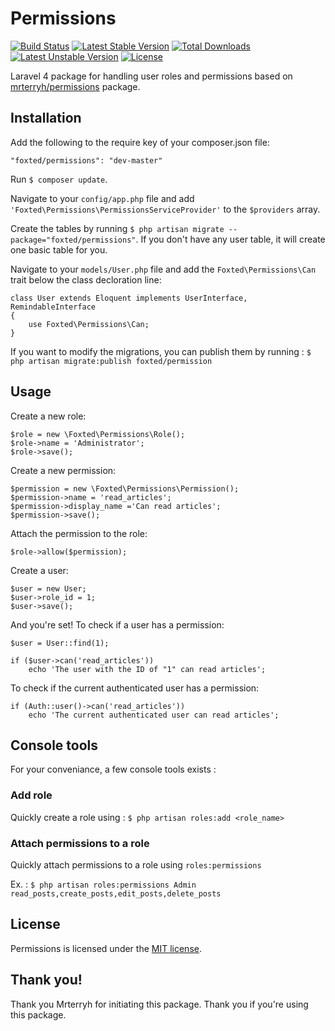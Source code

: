 # Permissions

[![Build Status](https://travis-ci.org/foxted/Permissions.svg?branch=master)](https://travis-ci.org/foxted/Permissions)
[![Latest Stable Version](https://poser.pugx.org/foxted/permissions/v/stable.svg)](https://packagist.org/packages/foxted/permissions) 
[![Total Downloads](https://poser.pugx.org/foxted/permissions/downloads.svg)](https://packagist.org/packages/foxted/permissions) 
[![Latest Unstable Version](https://poser.pugx.org/foxted/permissions/v/unstable.svg)](https://packagist.org/packages/foxted/permissions) 
[![License](https://poser.pugx.org/foxted/permissions/license.svg)](https://packagist.org/packages/foxted/permissions)

Laravel 4 package for handling user roles and permissions based on [mrterryh/permissions](https://github.com/mrterryh/Permissions) package.

## Installation

Add the following to the require key of your composer.json file:

    "foxted/permissions": "dev-master"
    
        
Run `$ composer update`.

Navigate to your `config/app.php` file and add `'Foxted\Permissions\PermissionsServiceProvider'` to the `$providers` array.

Create the tables by running `$ php artisan migrate --package="foxted/permissions"`. If you don't have any user table, it will create one basic table for you.

Navigate to your `models/User.php` file and add the `Foxted\Permissions\Can` trait below the class decloration line:

    class User extends Eloquent implements UserInterface, RemindableInterface 
    {
        use Foxted\Permissions\Can;
    }

If you want to modify the migrations, you can publish them by running : `$ php artisan migrate:publish foxted/permission`
        
## Usage

Create a new role:

    $role = new \Foxted\Permissions\Role();
    $role->name = 'Administrator';
    $role->save();
    
Create a new permission:

    $permission = new \Foxted\Permissions\Permission();
    $permission->name = 'read_articles';
    $permission->display_name ='Can read articles';
    $permission->save();
    
Attach the permission to the role:
  
    $role->allow($permission);
    
Create a user:

    $user = new User;
    $user->role_id = 1;
    $user->save();
    
And you're set! To check if a user has a permission:

    $user = User::find(1);

    if ($user->can('read_articles'))
        echo 'The user with the ID of "1" can read articles';
        
To check if the current authenticated user has a permission:

    if (Auth::user()->can('read_articles'))
        echo 'The current authenticated user can read articles';

## Console tools

For your conveniance, a few console tools exists :

### Add role

Quickly create a role using :  `$ php artisan roles:add <role_name>`

### Attach permissions to a role

Quickly attach permissions to a role using `roles:permissions`

Ex. : `$ php artisan roles:permissions Admin read_posts,create_posts,edit_posts,delete_posts`

## License

Permissions is licensed under the [MIT license](http://opensource.org/licenses/MIT).

## Thank you!

Thank you Mrterryh for initiating this package. Thank you if you're using this package.
